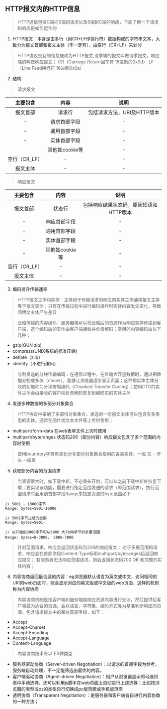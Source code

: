 ## HTTP报文内的HTTP信息

> HTTP通信包括C端向S端的请求以及S端到C端的响应，下面了解一下请求和响应是如何运作的

1. HTTP报文：本身是由多行（用CR+LF作换行符）数据构成的字符串文本，大致分为报文首部和报文主体（不一定有），由空行（CR+LF）来划分
 > HTTP协议交互的信息被称为HTTP报文,请求端的报文叫做请求报文，响应端的叫做响应报文；
 > CR（Carriage Return回车符 16进制的0x0d）
 > LF（Line Feed换行符 16进制0x0a）

2. 结构
> 请求报文

|  主要包含 | 内容 | 说明 |
| :----: | :---: | :----: |
| 报文首部 | 请求行 | 包括请求方法，URI及HTTP版本 |
| - | 请求首部字段 | - |
| - | 通用首部字段 | - |
| - | 实体首部字段 | - |
| | 其他如cookie等 | - |
| 空行（CR_LF） | - | - |
| 报文主体 | - | - |

> 响应报文

|  主要包含 | 内容 | 说明 |
| :----: | :---: | :----: |
| 报文首部 | 状态行 | 包括响应结果状态码，原因短语和HTTP版本 |
| - | 响应首部字段 | - |
| - | 通用首部字段 | - |
| - | 实体首部字段 | - |
| - | 其他如cookie等 | - |
| 空行（CR_LF） | - | - |
| 报文主体 | - | - |

3. 编码提升传输速率

> HTTP报文主体和实体：主体用于传输请求和响应的实体主体通常报文主体等于报文实体；只有在传输过程中进行编码操作时实体内容发生变化，导致同博文主体产生差异

> 压缩传输的内容编码：服务器端可以将压缩后的资源作为响应实体传递到客户端，这个编码后的实体由客户端接收并负责解码；常用的内容编码由以下几种：
* gzip(GUN zip)  
* compress(UNIX系统的标准压缩)
* deflate（zlib）
* identity（不进行编码）

> 分割发送的分块传输编码：在通信过程中，在传输大容量数据时，通过把数据分割成多块（chunk），能够让浏览器逐步显示页面；这种把实体主体分块的功能称为分块传输编码（Chunked Transfer Coding）；使用CTC的实体主体会由接收的客户端负责解码恢复到编码前的实体主体

4. 发送多种数据的多部分对象集合

> HTTP协议中采纳了多部份对象集合，发送的一份报文主体可以包含有多类型的实体。通常在图片或文本文件等上传时使用；
* multipart/form-data  在web表单文件上次时使用
* multipart/byteranges 状态码206（部分内容）响应报文包含了多个范围的内容时使用

> 使用boundary字符串来化分多部分对象集合指明的各类实体，一般 又 --开头  --结尾 

5. 获取部分内容的范围请求

> 当资源很大时，如下载中断，不必重头开始，可以从之前下载中断处恢复下载；要实现该功能，需要进行指定范围发送的请求（即范围请求），执行范围请求时会用到首部字段Range来指定资源的byte范围如下
```
// 5001 - 10000字节
Range: bytes=5001-10000

// 5001字节之后的全部
Range: bytes=5001-

// 从开始到3000字节和从5000 大7000字节的多重范围
Range: bytes=0-3000， 5000-7000
```
> 针对范围请求，响应会返回状态码为206的响应报文；
> 对于多重范围的请求，响应会在首部字段Content-Type标明multipart/byteranges后返回响应报文；
> 若服务器无法响应范围请求，则会返回状态码200 OK 和完整的实体内容；

6. 内容协商返回最合适的内容：eg浏览器默认语言为英文或中文，访问相同的URI的web页面时，则会显示对应的英文版或中文版的web页面，这样的机制称为内容协商
> 内容协商机制是指客户端和服务端就响应资源内容进行交涉，然后提供给客户端最为适合的资源。会以语言、字符集、编码方式等为基准判断响应的资源。包含请求报文中的某些首部字段，如下：
* Accept
* Accept-Charset
* Accept-Encoding
* Accept-Language
* Content-Language

> 内容协商技术有以下3种类型
* 服务器驱动协商（Server-driven Negotiation）：以请求的首部字段为参考，服务端自动处理，不一定能筛选出最优的内容。
* 客户端驱动协商（Agent-driven Negotiation）：用户从浏览器显示的可选列表中手动选择，还可以利用js脚本在web页面上自动进行上述选择；比如按浏览器的类型或os的类型自行切换成pc版页面或手机版页面
* 透明协商（Transparent Negotiation）：是服务器和客户端各自进行内容协商的一种方法；












